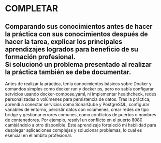# COMPLETAR  
Comparando sus conocimientos antes de hacer la práctica con sus conocimientos después de hacer la tarea, explicar los principales aprendizajes logrados para beneficio de su formación profesional.  
Si solucionó un problema presentado al realizar la práctica también se debe documentar.
-------------

Antes de realizar la práctica, tenía conocimientos básicos sobre Docker y comandos simples como docker run y docker ps, pero no sabía configurar servicios usando docker-compose.yaml, ni implementar healthcheck, redes personalizadas o volúmenes para persistencia de datos. Tras la práctica, aprendí a conectar servicios como SonarQube y PostgreSQL, configurar variables de entorno, persistir datos con volúmenes, crear redes de tipo bridge y gestionar errores comunes, como conflictos de puertos o nombres de contenedores. Por ejemplo, resolví un conflicto en el puerto 8080 cambiándolo a otro disponible. Este aprendizaje fortaleció mi habilidad para desplegar aplicaciones complejas y solucionar problemas, lo cual es esencial en el ámbito profesional.
